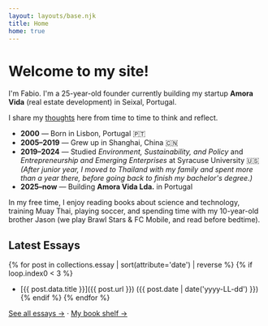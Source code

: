 ```yaml
---
layout: layouts/base.njk
title: Home
home: true
---
```


# Welcome to my site!

I'm Fabio. I'm a 25-year-old founder currently building my startup **Amora Vida** (real estate development) in Seixal, Portugal.

I share my [thoughts](/blog/) here from time to time to think and reflect.

- **2000** — Born in Lisbon, Portugal 🇵🇹  
- **2005–2019** — Grew up in Shanghai, China 🇨🇳  
- **2019–2024** — Studied *Environment, Sustainability, and Policy* and *Entrepreneurship and Emerging Enterprises* at Syracuse University 🇺🇸  
  *(After junior year, I moved to Thailand with my family and spent more than a year there, before going back to finish my bachelor's degree.)*  
- **2025–now** — Building **Amora Vida Lda.** in Portugal

In my free time, I enjoy reading books about science and technology, training Muay Thai, playing soccer, and spending time with my 10-year-old brother Jason (we play Brawl Stars & FC Mobile, and read before bedtime).

## Latest Essays
{% for post in collections.essay | sort(attribute='date') | reverse %}
  {% if loop.index0 < 3 %}
- [{{ post.data.title }}]({{ post.url }}) ({{ post.date | date('yyyy-LL-dd') }})
  {% endif %}
{% endfor %}

[See all essays →](/blog/) · [My book shelf →](/library/)